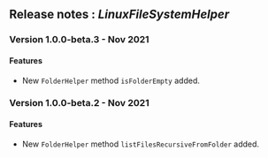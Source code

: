 ## Release notes : _LinuxFileSystemHelper_
### Version 1.0.0-beta.3 - Nov 2021
#### Features
* New `FolderHelper` method `isFolderEmpty` added.

### Version 1.0.0-beta.2 - Nov 2021
#### Features
* New `FolderHelper` method `listFilesRecursiveFromFolder` added.
